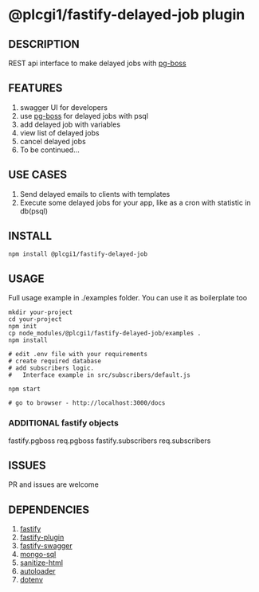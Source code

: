 # @plcgi1/fastify-delayed-job plugin

## DESCRIPTION

REST api interface to make delayed jobs with [pg-boss](https://github.com/timgit/pg-boss)

## FEATURES

1. swagger UI for developers
2. use [pg-boss](https://github.com/timgit/pg-boss) for delayed jobs with psql
3. add delayed job with variables
4. view list of delayed jobs
5. cancel delayed jobs 
6. To be continued...

## USE CASES

1. Send delayed emails to clients with templates
2. Execute some delayed jobs for your app, like as a cron with statistic in db(psql)

## INSTALL

```
npm install @plcgi1/fastify-delayed-job
```

## USAGE

Full usage example in ./examples folder. You can use it as boilerplate too

```
mkdir your-project
cd your-project
npm init
cp node_modules/@plcgi1/fastify-delayed-job/examples .
npm install

# edit .env file with your requirements
# create required database
# add subscribers logic.
#   Interface example in src/subscribers/default.js

npm start

# go to browser - http://localhost:3000/docs

```

### ADDITIONAL fastify objects

fastify.pgboss
req.pgboss
fastify.subscribers
req.subscribers

## ISSUES

PR and issues are welcome

## DEPENDENCIES

1. [fastify](https://www.fastify.io/)
2. [fastify-plugin](https://github.com/fastify/fastify-plugin)
3. [fastify-swagger](https://github.com/fastify/fastify-swagger)
4. [mongo-sql](https://github.com/goodybag/mongo-sql)
5. [sanitize-html](https://github.com/apostrophecms/sanitize-html)
6. [autoloader]()
7. [dotenv]()